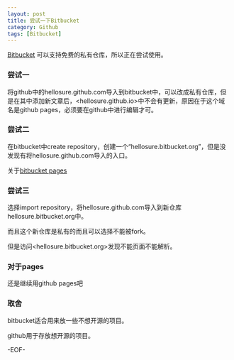 ```yaml
---
layout: post
title: 尝试一下Bitbucket
category: Github
tags: [Bitbucket]
---
```


[Bitbucket](https://bitbucket.org/)
可以支持免费的私有仓库，所以正在尝试使用。

### 尝试一

将github中的hellosure.github.com导入到bitbucket中，可以改成私有仓库，但是在其中添加新文章后，<hellosure.github.io>中不会有更新，原因在于这个域名是github pages，必须要在github中进行编辑才可。

### 尝试二

在bitbucket中create repository，创建一个“hellosure.bitbucket.org”，但是没发现有将hellosure.github.com导入的入口。

关于[bitbucket pages](http://pages.bitbucket.org/)

### 尝试三

选择import repository，将hellosure.github.com导入到新仓库hellosure.bitbucket.org中。

而且这个新仓库是私有的而且可以选择不能被fork。

但是访问<hellosure.bitbucket.org>发现不能页面不能解析。

### 对于pages

还是继续用github pages吧

### 取舍

bitbucket适合用来放一些不想开源的项目。

github用于存放想开源的项目。

-EOF-
